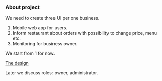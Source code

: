 ### About project

We need to create three UI per one business.


1. Mobile web app for users.
2. Inform restaurant about orders with possibility to change price, menu etc.
3. Monitoring for business owner.

We start from 1 for now.

[The design](https://www.figma.com/file/UlLz0hGT4UmfWNBnpdJhpD/Pizza-mobile-app)

Later we discuss roles: owner, administrator.


